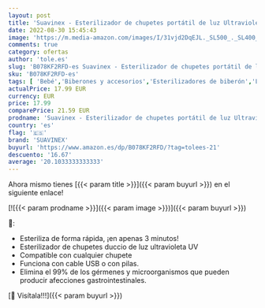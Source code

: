 ```yaml
---
layout: post
title: 'Suavinex - Esterilizador de chupetes portátil de luz Ultravioleta Uv. Esteriliza en 3 Minutos. con USB o con Pilas. elimina el 99% de los Gérmenes. color Verde'
date: 2022-08-30 15:45:43
image: 'https://m.media-amazon.com/images/I/31vjd2DqEJL._SL500_._SL400_.jpg'
comments: true
category: ofertas
author: 'tole.es'
slug: 'B078KF2RFD-es Suavinex - Esterilizador de chupetes portátil de luz...'
sku: 'B078KF2RFD-es'
tags: [ 'Bebé','Biberones y accesorios','Esterilizadores de biberón','Lactancia y alimentación','chupetes','suavinex','🇪🇸', ]
actualPrice: 17.99 EUR
currency: EUR
price: 17.99
comparePrice: 21.59 EUR
prodname: 'Suavinex - Esterilizador de chupetes portátil de luz Ultravioleta Uv. Esteriliza en 3 Minutos. con USB o con Pilas. elimina el 99% de los Gérmenes. color Verde'
country: 'es'
flag: '🇪🇸'
brand: 'SUAVINEX'
buyurl: 'https://www.amazon.es/dp/B078KF2RFD/?tag=tolees-21'
descuento: '16.67'
average: '20.1033333333333'
---
```


Ahora mismo tienes [{{< param title >}}]({{< param buyurl >}}) en el siguiente enlace!

[![{{< param prodname >}}]({{< param image >}})]({{< param buyurl >}})

🔎:

- Esteriliza de forma rápida, ¡en apenas 3 minutos!
- Esterilizador de chupetes duccio de luz ultravioleta UV
- Compatible con cualquier chupete
- Funciona con cable USB o con pilas.
- Elimina el 99% de los gérmenes y microorganismos que pueden producir afecciones gastrointestinales.

[🛒 Visítala!!!]({{< param buyurl >}})
